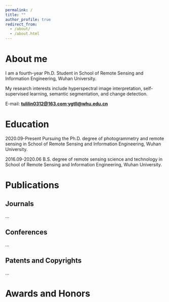 ```yaml
---
permalink: /
title: ""
author_profile: true
redirect_from: 
  - /about/
  - /about.html
---
```


About me
======
I am a fourth-year Ph.D. Student in School of Remote Sensing and Information Engineering, Wuhan University.

My research interests include hyperspectral image interpretation, self-supervised learning, semantic segmentation, and change detection.

E-mail: **tulilin0312@163.com**;**ygtll@whu.edu.cn**

Education
======
2020.09-Present      Pursuing the Ph.D. degree of photogrammetry and remote sensing in School of Remote Sensing and Information Engineering, Wuhan University.

2016.09-2020.06      B.S. degree of remote sensing science and technology in School of Remote Sensing and Information Engineering, Wuhan University.

Publications
======

Journals
------
...

Conferences
------
...

Patents and Copyrights
------
...


Awards and Honors
======


